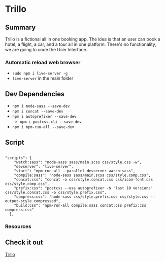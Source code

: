 # Trillo

## Summary
Trillo is a fictional all in one booking app. The idea is that an user can book a hotel, a flight, a car, and a tour all in one platform. There's no functionality, we are going to code the User Interface.

### Automatic reload web browser
- `sudo npm i live-server -g`
- `live-server` in the main folder

## Dev Dependencies
- `npm i node-sass --save-dev`
- `npm i concat --save-dev`
- `npm i autoprefixer --save-dev`
  - `npm i postcss-cli --save-dev`
- `npm i npm-run-all --save-dev`

## Script
```

"scripts": {
    "watch:sass": "node-sass sass/main.scss css/style.css -w",
    "devserver": "live-server",
    "start": "npm-run-all --parallel devserver watch:sass",
    "compile:sass": "node-sass sass/main.scss css/style.comp.css",
    "concat:css": "concat -o css/style.concat.css css/icon-font.css css/style.comp.css",
    "prefix:css": "postcss --use autoprefixer -b 'last 10 versions' css/style.concat.css -o css/style.prefix.css",
    "compress:css": "node-sass css/style.prefix.css css/style.css --output-style compressed",
    "build:css": "npm-run-all compile:sass concat:css prefix:css compress:css"
  },

```

### Resources


## Check it out
[Trillo]()
